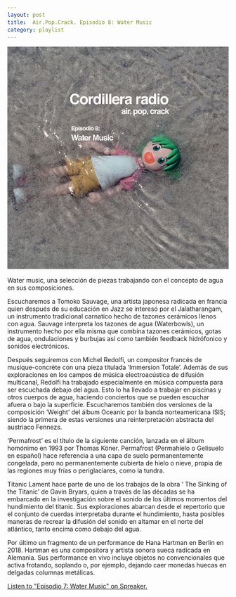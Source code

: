 ```yaml
---
layout: post
title:  Air.Pop.Crack. Episodio 8: Water Music
category: playlist
---
```


![radio_water_music](images/radio_water_music.jpg)

Water music, una selección de piezas trabajando con el concepto de agua en sus composiciones. 

Escucharemos a Tomoko Sauvage, una artista japonesa radicada en francia quien después de su educación en Jazz se interesó por el Jalatharangam, un instrumento tradicional carnatico hecho de tazones cerámicos llenos con agua. Sauvage interpreta los tazones de agua (Waterbowls), un instrumento hecho por ella misma que combina tazones cerámicos, gotas de agua, ondulaciones y burbujas así como también feedback hidrófonico y sonidos electrónicos.  

Después seguiremos con Michel Redolfi, un compositor francés de musique-concrète con una pieza titulada ‘Immersion Totale’. Además de sus exploraciones en los campos de música electroacústica de difusión multicanal, Redolfi ha trabajado especialmente en música compuesta para ser escuchada debajo del agua. Esto lo ha llevado a trabajar en piscinas y otros cuerpos de agua, haciendo conciertos que se pueden escuchar afuera o bajo la superficie. 
Escucharemos también dos versiones de la composición ‘Weight’ del álbum Oceanic por la banda norteamericana ISIS; siendo la primera de estas versiones una reinterpretación abstracta del austriaco Fennezs.

‘Permafrost’ es el título de la siguiente canción, lanzada en el álbum homónimo en 1993 por Thomas Köner. Permafrost (Permahielo o Gelisuelo en español) hace referencia a una capa de suelo permanentemente congelada, pero no permanentemente cubierta de hielo o nieve, propia de las regiones muy frías o periglaciares, como la tundra.

Titanic Lament hace parte de uno de los trabajos de la obra ‘ The Sinking of the Titanic’ de Gavin Bryars, quien a través de las décadas se ha embarcado en la investigación sobre el sonido de los últimos momentos del hundimiento del titanic. Sus exploraciones abarcan desde el repertorio que el conjunto de cuerdas interpretaba durante el hundimiento, hasta posibles maneras de recrear la difusión del sonido en altamar en el norte del atlántico, tanto encima como debajo del agua.

Por último un fragmento de un performance de Hana Hartman en Berlin en 2018. Hartman es una compositora y artista sonora sueca radicada en Alemania. Sus performance en vivo incluye objetos no convencionales que activa frotando, soplando o, por ejemplo, dejando caer monedas huecas en delgadas columnas metálicas.


<a class="spreaker-player" href="https://www.spreaker.com/user/cordilleraradio/watermusic" data-resource="episode_id=19069383" data-theme="light" data-autoplay="false" data-playlist="false" data-cover="https://d3wo5wojvuv7l.cloudfront.net/images.spreaker.com/original/30adaa286c201ac7dba86505062530bb.jpg" data-width="100%" data-height="400px">Listen to "Episodio 7: Water Music" on Spreaker.</a><script async src="https://widget.spreaker.com/widgets.js"></script>
